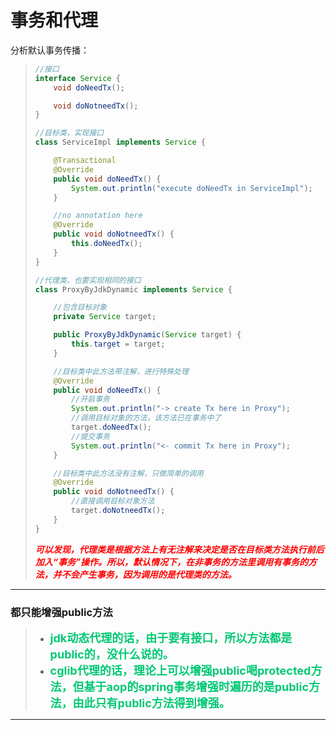 # 事务和代理

分析默认事务传播：

> ```java
> //接口
> interface Service {
>     void doNeedTx();
> 
>     void doNotneedTx();
> }
> 
> //目标类，实现接口
> class ServiceImpl implements Service {
> 
>     @Transactional
>     @Override
>     public void doNeedTx() {
>         System.out.println("execute doNeedTx in ServiceImpl");
>     }
> 
>     //no annotation here
>     @Override
>     public void doNotneedTx() {
>         this.doNeedTx();
>     }
> }
> 
> //代理类，也要实现相同的接口
> class ProxyByJdkDynamic implements Service {
> 
>     //包含目标对象
>     private Service target;
> 
>     public ProxyByJdkDynamic(Service target) {
>         this.target = target;
>     }
> 
>     //目标类中此方法带注解，进行特殊处理
>     @Override
>     public void doNeedTx() {
>         //开启事务
>         System.out.println("-> create Tx here in Proxy");
>         //调用目标对象的方法，该方法已在事务中了
>         target.doNeedTx();
>         //提交事务
>         System.out.println("<- commit Tx here in Proxy");
>     }
> 
>     //目标类中此方法没有注解，只做简单的调用
>     @Override
>     public void doNotneedTx() {
>         //直接调用目标对象方法
>         target.doNotneedTx();
>     }
> }
> ```
>
> <font color='red'>***可以发现，代理类是根据方法上有无注解来决定是否在目标类方法执行前后加入“事务”操作。所以，默认情况下，在非事务的方法里调用有事务的方法，并不会产生事务，因为调用的是代理类的方法。***</font>

------



### 都只能增强public方法

> - <font color='#02C874' size=4>**jdk动态代理的话，由于要有接口，所以方法都是public的，没什么说的。**</font>
> - <font color='#02C874' size=4>**cglib代理的话，理论上可以增强public喝protected方法，但基于aop的spring事务增强时遍历的是public方法，由此只有public方法得到增强。**</font>

------

